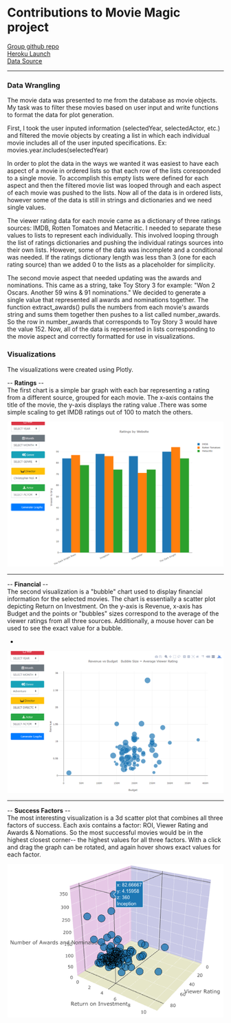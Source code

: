 # Contributions to Movie Magic project


[Group github repo](https://github.com/vasmarm/Movie-Hawks)  
[Heroku Launch](https://obscure-bastion-66936.herokuapp.com/)\
[Data Source](https://www.kaggle.com/tmdb/tmdb-movie-metadata) 
***

### Data Wrangling

The movie data was presented to me from the database as movie objects. My task was to filter these movies based on user input and write functions to format the data for plot generation. 

First, I took the user inputed information (selectedYear, selectedActor, etc.) and filtered the movie objects by creating a list in which each individual movie includes all of the user inputed specifications. Ex: movies.year.includes(selectedYear)

In order to plot the data in the ways we wanted it was easiest to have each aspect of a movie in ordered lists so that each row of the lists coresponded to a single movie. To accomplish this empty lists were defined for each aspect and then the filtered movie list was looped through and each aspect of each movie was pushed to the lists. Now all of the data is in ordered lists, however some of the data is still in strings and dictionaries and we need single values. 

The viewer rating data for each movie came as a dictionary of three ratings sources: IMDB, Rotten Tomatoes and Metacritic. I needed to separate these values to lists to represent each individually. This involved looping through the list of ratings dictionaries and pushing the individual ratings sources into their own lists. However, some of the data was incomplete and a conditional was needed. If the ratings dictionary length was less than 3 (one for each rating source) than we added 0 to the lists as a placeholder for simplicity. 

The second movie aspect that needed updating was the awards and nominations. This came as a string, take Toy Story 3 for example: "Won 2 Oscars. Another 59 wins & 91 nominations." We decided to generate a single value that represented all awards and nominations together. The function extract_awards() pulls the numbers from each movie's awards string and sums them together then pushes to a list called number_awards. So the row in number_awards that corresponds to Toy Story 3 would have the value 152. Now, all of the data is represented in lists corresponding to the movie aspect and correctly formatted for use in visualizations. 

### Visualizations

The visualizations were created using Plotly. 

-- __Ratings__ -- \
The first chart is a simple bar graph with each bar representing a rating from a different source, grouped for each movie. The x-axis contains the title of the movie, the y-axis displays the rating value .There was some simple scaling to get IMDB ratings out of 100 to match the others. 


<p align="center">
  <img src="images/ratings_nolan.PNG">
</p>

***

-- __Financial__ -- \
The second visualization is a "bubble" chart used to display financial information for the selected movies. The chart is essentially a scatter plot depicting Return on Investment. On the y-axis is Revenue, x-axis has Budget and the points or "bubbles" sizes correspond to the average of the viewer ratings from all three sources. Additionally, a mouse hover can be used to see the exact value for a bubble. 

-

<p align="center">
  <img src="images/financial_adventure.PNG">
</p>

***

-- __Success Factors__ -- \
The most interesting visualization is a 3d scatter plot that combines all three factors of success. Each axis contains a factor: ROI, Viewer Rating and Awards & Nomations. So the most successful movies would be in the highest closest corner-- the highest values for all three factors. With a click and drag the graph can be rotated, and again hover shows exact values for each factor. 



<p align="center">
  <img src="images/movie_magic.png">
</p>





